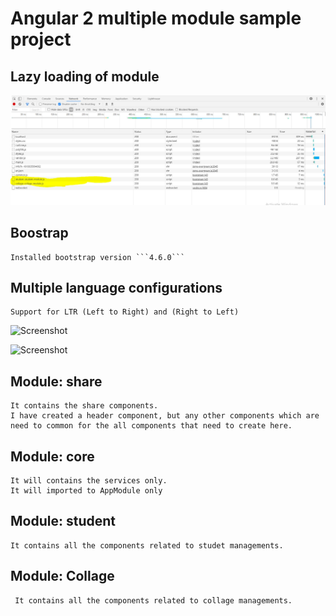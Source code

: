 # Angular 2 multiple module sample project

## Lazy loading of module

 ![Screenshot](https://github.com/subhashlamba/angular-2-multiple-module-sample-project/blob/main/Multiple-Module-Lazy-Load.JPG) 


## Boostrap 

    Installed bootstrap version ```4.6.0```
  
## Multiple language configurations
    Support for LTR (Left to Right) and (Right to Left)

 ![Screenshot](https://github.com/subhashlamba/angular-2-multiple-module-sample-project/blob/main/Multiple-Language-Support-EN) 

 
 ![Screenshot](https://github.com/subhashlamba/angular-2-multiple-module-sample-project/blob/main/Multiple-Language-Support-ER-RTL) 

## Module: share 

    It contains the share components. 
    I have created a header component, but any other components which are need to common for the all components that need to create here.

## Module: core

    It will contains the services only.
    It will imported to AppModule only

## Module: student

    It contains all the components related to studet managements.

## Module: Collage

     It contains all the components related to collage managements.
